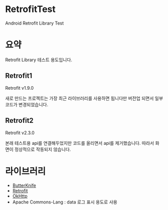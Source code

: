# RetrofitTest
Android Retrofit Library Test


# 요약
Retrofit Library 테스트 용도입니다.

## Retrofit1
Retrofit v1.9.0

새로 만드는 프로젝트는 가장 최근 라이브러리를 사용하면 됩니다만 버전업 되면서 일부 코드가 변경되었습니다.

## Retrofit2
Retrofit v2.3.0

본래 테스트용 api를 연결해두었지만 코드를 올리면서 api를 제거했습니다. 따라서 화면이 정상적으로 작동되지 않습니다.


# 라이브러리
- [ButterKnife](http://jakewharton.github.io/butterknife/)
- [Retrofit](http://square.github.io/retrofit/)
- [OkHttp](http://square.github.io/okhttp/)
- Apache Commons-Lang : data 로그 표시 용도로 사용

